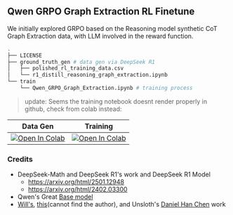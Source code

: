 ## Qwen GRPO Graph Extraction RL Finetune

We initially explored GRPO based on the Reasoning model synthetic CoT Graph Extraction data, with LLM involved in the reward function.

```bash
.
├── LICENSE
├── ground_truth_gen # data gen via DeepSeek R1
│   ├── polished_rl_training_data.csv
│   └── r1_distill_reasoning_graph_extraction.ipynb
└── train
    └── Qwen_GRPO_Graph_Extraction.ipynb # training process
```

> update: Seems the training notebook doesnt render properly in github, check from colab instead:

| Data Gen                                                     | Training                                                     |
| ------------------------------------------------------------ | ------------------------------------------------------------ |
| [![Open In Colab](https://colab.research.google.com/assets/colab-badge.svg)](https://colab.research.google.com/github/wey-gu/gpro-graph-extraction/blob/main/ground_truth_gen/r1_distill_reasoning_graph_extraction.ipynb) | [![Open In Colab](https://colab.research.google.com/assets/colab-badge.svg)](https://colab.research.google.com/github/wey-gu/gpro-graph-extraction/blob/main/train/Qwen_GRPO_Graph_Extraction.ipynb) |


### Credits

- DeepSeek-Math and DeepSeek R1's work and DeepSeek R1 Model
  - https://arxiv.org/html/2501.12948
  - https://arxiv.org/html/2402.03300
- Qwen's Great [Base model](https://huggingface.co/Qwen/Qwen2.5-3B)
- [Will's](https://x.com/willccbb), [this](https://colab.research.google.com/drive/1bfhs1FMLW3FGa8ydvkOZyBNxLYOu0Hev?usp=sharing)(cannot find the author), and Unsloth's [Daniel Han Chen](https://colab.research.google.com/github/unslothai/notebooks/blob/main/nb/Qwen2.5_(3B)-GRPO.ipynb#scrollTo=SDKIhhvN6lAF) work
